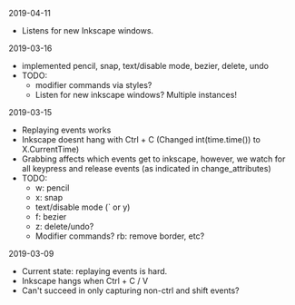 2019-04-11
- Listens for new Inkscape windows.

2019-03-16
- implemented pencil, snap, text/disable mode, bezier, delete, undo
- TODO:
    - modifier commands via styles?
    - Listen for new inkscape windows? Multiple instances!

2019-03-15
- Replaying events works
- Inkscape doesnt hang with Ctrl + C (Changed int(time.time()) to X.CurrentTime)
- Grabbing affects which events get to inkscape, however, we watch for all keypress and release events (as indicated in change_attributes)
- TODO:
    * w: pencil
    * x: snap
    * text/disable mode (\` or y)
    * f: bezier
    * z: delete/undo?
    * Modifier commands? rb: remove border, etc?

2019-03-09
- Current state: replaying events is hard.
- Inkscape hangs when Ctrl + C / V
- Can't succeed in only capturing non-ctrl and shift events?
